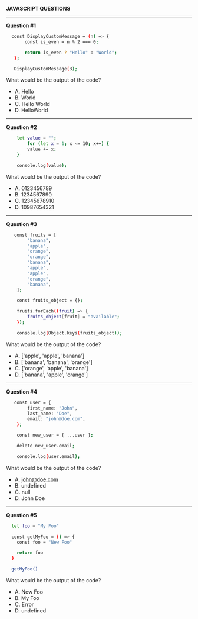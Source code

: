 **JAVASCRIPT QUESTIONS**

---------
 **Question #1**

 ```sh
   const DisplayCustomMessage = (n) => {
        const is_even = n % 2 === 0;

        return is_even ? "Hello" : "World";
    };

    DisplayCustomMessage(3);
```

 What would be the output of the code?

-  A. Hello
-  B. World
-  C. Hello World
-  D. HelloWorld


---------



 **Question #2**
```sh
    let value = "";
        for (let x = 1; x <= 10; x++) {
        value += x;
    }

    console.log(value);

 ```

  What would be the output of the code?

-  A. 0123456789
-  B. 1234567890
-  C. 12345678910
-  D. 10987654321

---------

 **Question #3**

```sh
   const fruits = [
        "banana",
        "apple",
        "orange",
        "orange",
        "banana",
        "apple",
        "apple",
        "orange",
        "banana",
    ];

    const fruits_object = {};

    fruits.forEach((fruit) => {
        fruits_object[fruit] = "available";
    });

    console.log(Object.keys(fruits_object));

 ```

  What would be the output of the code?

-  A. ['apple', 'apple', 'banana']
-  B. ['banana', 'banana', 'orange']
-  C. ['orange', 'apple', 'banana']
-  D. ['banana', 'apple', 'orange']

---------
**Question #4**
```sh
   const user = {
        first_name: "John",
        last_name: "Doe",
        email: "john@doe.com",
    };

    const new_user = { ...user };

    delete new_user.email;

    console.log(user.email);

 ```

  What would be the output of the code?

-  A. john@doe.com
-  B. undefined
-  C. null
-  D. John Doe


---------
**Question #5**
```sh
  let foo = "My Foo"

  const getMyFoo = () => {
    const foo = "New Foo"

    return foo
  }

  getMyFoo()
 ```

  What would be the output of the code?

-  A. New Foo
-  B. My Foo
-  C. Error
-  D. undefined